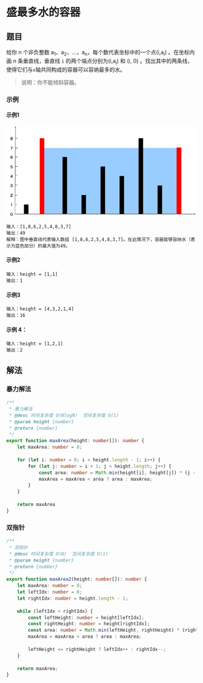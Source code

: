 # 盛最多水的容器

## 题目
给你 n 个非负整数 a<sub>1</sub>，a<sub>2</sub>，...，a<sub>n</sub>，每个数代表坐标中的一个点(i,a<sub>i</sub>) 。在坐标内画 n 条垂直线，垂直线 `i` 的两个端点分别为(i,a<sub>i</sub>) 和 (i, 0) 。找出其中的两条线，使得它们与`x`轴共同构成的容器可以容纳最多的水。

> 说明：你不能倾斜容器。

### 示例

#### 示例1
![container-with-most-water-1](../../assets/images/problemset/container-with-most-water-1.jpg)

```
输入：[1,8,6,2,5,4,8,3,7]
输出：49 
解释：图中垂直线代表输入数组 [1,8,6,2,5,4,8,3,7]。在此情况下，容器能够容纳水（表示为蓝色部分）的最大值为49。
```

#### 示例2

```
输入：height = [1,1]
输出：1
```

#### 示例3
```
输入：height = [4,3,2,1,4]
输出：16
```

#### 示例 4：

```
输入：height = [1,2,1]
输出：2
```

## 解法
### 暴力解法
```typescript
/**
 * 暴力解法
 * @desc 时间复杂度 O(NlogN)  空间复杂度 O(1)
 * @param height {number}
 * @return {number}
 */
export function maxArea(height: number[]): number {
    let maxArea: number = 0;

    for (let i: number = 0; i < height.length - 1; i++) {
        for (let j: number = i + 1; j < height.length; j++) {
            const area: number = Math.min(height[i], height[j]) * (j - i);
            maxArea = maxArea < area ? area : maxArea;
        }
    }

    return maxArea
}
```

### 双指针
```typescript
/**
 * 双指针
 * @desc 时间复杂度 O(N)  空间复杂度 O(1)
 * @param height {number}
 * @return {number}
 */
export function maxArea2(height: number[]): number {
    let maxArea: number = 0;
    let leftIdx: number = 0;
    let rightIdx: number = height.length - 1;

    while (leftIdx < rightIdx) {
        const leftHeight: number = height[leftIdx];
        const rightHeight: number = height[rightIdx];
        const area: number = Math.min(leftHeight, rightHeight) * (rightIdx - leftIdx);
        maxArea = maxArea < area ? area : maxArea;

        leftHeight <= rightHeight ? leftIdx++ : rightIdx--;
    }

    return maxArea;
}
```
